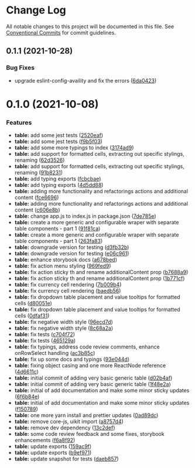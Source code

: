 # Change Log

All notable changes to this project will be documented in this file.
See [Conventional Commits](https://conventionalcommits.org) for commit guidelines.

## 0.1.1 (2021-10-28)


### Bug Fixes

* upgrade eslint-config-availity and fix the errors ([6da0423](https://github.com/Availity/availity-react/commit/6da0423ecfa72b426287fd62ad00445fefce024e))





# 0.1.0 (2021-10-08)


### Features

* **table:** add some jest tests ([2520eaf](https://github.com/Availity/availity-react/commit/2520eaf89a1e18f5e43a64dd77ac2301e897598d))
* **table:** add some jest tests ([f9b5f03](https://github.com/Availity/availity-react/commit/f9b5f03c56020a528192a90d6d9981788dab0696))
* **table:** add some more typings to index ([3174ad9](https://github.com/Availity/availity-react/commit/3174ad98ef86fd3904468f3ae6974e02613feca9))
* **table:** add support for formatted cells, extracting out specific stylings, renaming ([62d3526](https://github.com/Availity/availity-react/commit/62d35261113143b0614fc31d73750c433af3edfa))
* **table:** add support for formatted cells, extracting out specific stylings, renaming ([91b8231](https://github.com/Availity/availity-react/commit/91b8231f8b9e93108bbfc560e1ff41a0e8a744d0))
* **table:** add typing exports ([fcbcbae](https://github.com/Availity/availity-react/commit/fcbcbae1e840e9c9d7557cae3dbdf697299dbad0))
* **table:** add typing exports ([4d5dd88](https://github.com/Availity/availity-react/commit/4d5dd88e5d389e07bc41a914b36fe30a77e0eff1))
* **table:** adding more functionality and refactorings actions and additional content ([fce6696](https://github.com/Availity/availity-react/commit/fce66966e0ba99c2c9d068405e748f576dccbc42))
* **table:** adding more functionality and refactorings actions and additional content ([c606e8b](https://github.com/Availity/availity-react/commit/c606e8b552b78844ba3a893468ae04ed29f7696e))
* **table:** change app.js to index.js in package.json ([7de785e](https://github.com/Availity/availity-react/commit/7de785ea198ad90f9fc047bad8b0447505e86c64))
* **table:** create a more generic and configurable wraper with separate table components - part 1 ([91f81ca](https://github.com/Availity/availity-react/commit/91f81ca2c2a502b5a8a595b21acabd708af83f11))
* **table:** create a more generic and configurable wraper with separate table components - part 1 ([263fa83](https://github.com/Availity/availity-react/commit/263fa838b98f649fc2eb8b0ef03ef28d8aa0e29a))
* **table:** downgrade version for testing ([d3fb32b](https://github.com/Availity/availity-react/commit/d3fb32be7b81861a43beb50723c7c7fe0f7aeeed))
* **table:** downgrade version for testing ([e06c961](https://github.com/Availity/availity-react/commit/e06c961b474856e7324e278f8dba2696db6597d0))
* **table:** enhance storybook docs ([a678bed](https://github.com/Availity/availity-react/commit/a678beded12e299f4df075b75c9588f88f23c3c9))
* **table:** fix action menu styling ([969fed9](https://github.com/Availity/availity-react/commit/969fed91411e938966a29dcc61bfd6e3e537aad8))
* **table:** fix action sticky th and rename additionalContent prop ([b7688a9](https://github.com/Availity/availity-react/commit/b7688a9e5ca666735eadd274f8ed07dd65a533e0))
* **table:** fix action sticky th and rename additionalContent prop ([1b771cf](https://github.com/Availity/availity-react/commit/1b771cf9b1ee2523ef5c0d224f774440ddd156ff))
* **table:** fix currency cell rendering ([7b009b4](https://github.com/Availity/availity-react/commit/7b009b488ff0ca47162ce76d64207a7511daed62))
* **table:** fix currency cell rendering ([baedb56](https://github.com/Availity/availity-react/commit/baedb56cef43a0b678f801dc79b09830cd9f113b))
* **table:** fix dropdown table placement and value tooltips for formatted cells ([d80051e](https://github.com/Availity/availity-react/commit/d80051ee9a183ad74b19476475e586cc9fd0015b))
* **table:** fix dropdown table placement and value tooltips for formatted cells ([0dfaf31](https://github.com/Availity/availity-react/commit/0dfaf31a724c8a148a1c6ce12fffe2851fa7bdbe))
* **table:** fix negative width style ([96ecd7d](https://github.com/Availity/availity-react/commit/96ecd7d822c1b0f01da43b342c9bb7954bc8e720))
* **table:** fix negative width style ([8c68a2a](https://github.com/Availity/availity-react/commit/8c68a2abc2b5e9e5332a6b3da316af7956756de0))
* **table:** fix tests ([c704f72](https://github.com/Availity/availity-react/commit/c704f7223d6a52cfb183487db54c6f8e23dbf525))
* **table:** fix tests ([465129a](https://github.com/Availity/availity-react/commit/465129a998d06b639c46afb91c90c672035473cc))
* **table:** fix typings, address code review comments, enhance onRowSelect handling ([ac3b85c](https://github.com/Availity/availity-react/commit/ac3b85ce9e54b1e8469d33873a6e1bc05fd182ac))
* **table:** fix up some docs and typings ([93e044d](https://github.com/Availity/availity-react/commit/93e044d949724aef4722b763c4e60399bb309727))
* **table:** fixing object casing and one more ReactNode reference ([4d6611c](https://github.com/Availity/availity-react/commit/4d6611cd328ac07c86c321efc9dedace4c891396))
* **table:** initial commit of adding very basic generic table ([d02b4af](https://github.com/Availity/availity-react/commit/d02b4af29576f121cb58244e981dc8acec97c487))
* **table:** initial commit of adding very basic generic table ([1f48e2a](https://github.com/Availity/availity-react/commit/1f48e2af9d7e22b10543cf36fdd95db677ab1135))
* **table:** initial of add documentation and make some minor sticky updates ([6f6b84e](https://github.com/Availity/availity-react/commit/6f6b84e01c91f50b170453ece563a568d41a1651))
* **table:** initial of add documentation and make some minor sticky updates ([f150789](https://github.com/Availity/availity-react/commit/f1507899ff731947d18bc74d47ff7b5a1bad82f5))
* **table:** one more yarn install and prettier updates ([0ad89dc](https://github.com/Availity/availity-react/commit/0ad89dc808cdf0d66d3f1e0c18874d66c5c2298b))
* **table:** remove core-js, uikit import ([a8757d4](https://github.com/Availity/availity-react/commit/a8757d4463ed74b5afc526b9d26ab16150f3bb9e))
* **table:** remove dev dependency ([13c2def](https://github.com/Availity/availity-react/commit/13c2defdb4b53f145c1c6d9e9767702d7ea6d05a))
* **table:** some code review feedback and some fixes, storybook enhancements ([f6a8f92](https://github.com/Availity/availity-react/commit/f6a8f92365c3e53a68deca536ef3e948122e4434))
* **table:** update exports ([159ac9f](https://github.com/Availity/availity-react/commit/159ac9ffa8d7a39d4f109138117c0bb1edfcea91))
* **table:** update exports ([b9ef971](https://github.com/Availity/availity-react/commit/b9ef971ab1e34720f90eac0c6b6650b2dfbb334b))
* **table:** update snapshot for tests ([daeb857](https://github.com/Availity/availity-react/commit/daeb8574149122fba032a15f84cf990ddda9020b))
